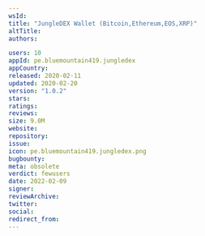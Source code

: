 ```yaml
---
wsId: 
title: "JungleDEX Wallet (Bitcoin,Ethereum,EOS,XRP)"
altTitle: 
authors:

users: 10
appId: pe.bluemountain419.jungledex
appCountry: 
released: 2020-02-11
updated: 2020-02-20
version: "1.0.2"
stars: 
ratings: 
reviews: 
size: 9.0M
website: 
repository: 
issue: 
icon: pe.bluemountain419.jungledex.png
bugbounty: 
meta: obsolete
verdict: fewusers
date: 2022-02-09
signer: 
reviewArchive:
twitter: 
social:
redirect_from:
---
```


